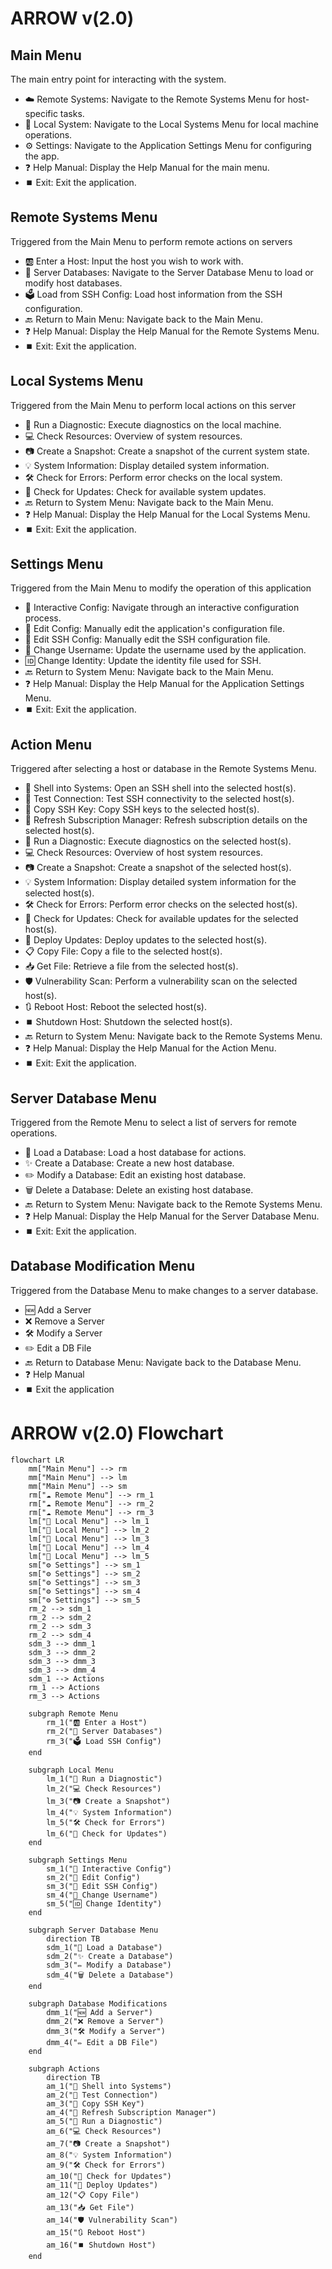 # ARROW v(2.0)

## Main Menu
The main entry point for interacting with the system.

* ☁️ Remote Systems: Navigate to the Remote Systems Menu for host-specific tasks.
* 🏣 Local System: Navigate to the Local Systems Menu for local machine operations.
* ⚙️ Settings: Navigate to the Application Settings Menu for configuring the app.
* ❓ Help Manual: Display the Help Manual for the main menu.
* ⏹️ Exit: Exit the application.

## Remote Systems Menu
Triggered from the Main Menu to perform remote actions on servers

* 🆎 Enter a Host: Input the host you wish to work with.
* 📂 Server Databases: Navigate to the Server Database Menu to load or modify host databases.
* 🗳️ Load from SSH Config: Load host information from the SSH configuration.
* 🔙 Return to Main Menu: Navigate back to the Main Menu.
* ❓ Help Manual: Display the Help Manual for the Remote Systems Menu.
* ⏹️ Exit: Exit the application.

## Local Systems Menu
Triggered from the Main Menu to perform local actions on this server

* 🏥 Run a Diagnostic: Execute diagnostics on the local machine.
* 💻 Check Resources: Overview of system resources.
* 📷 Create a Snapshot: Create a snapshot of the current system state.
* 💡 System Information: Display detailed system information.
* 🛠️ Check for Errors: Perform error checks on the local system.
* 🔄 Check for Updates: Check for available system updates.
* 🔙 Return to System Menu: Navigate back to the Main Menu.
* ❓ Help Manual: Display the Help Manual for the Local Systems Menu.
* ⏹️ Exit: Exit the application.

## Settings Menu
Triggered from the Main Menu to modify the operation of this application

* 🧠 Interactive Config: Navigate through an interactive configuration process.
* 📝 Edit Config: Manually edit the application's configuration file.
* 📝 Edit SSH Config: Manually edit the SSH configuration file.
* 🧖 Change Username: Update the username used by the application.
* 🆔 Change Identity: Update the identity file used for SSH.
* 🔙 Return to System Menu: Navigate back to the Main Menu.
* ❓ Help Manual: Display the Help Manual for the Application Settings Menu.
* ⏹️ Exit: Exit the application.

## Action Menu
Triggered after selecting a host or database in the Remote Systems Menu.

* 🐚 Shell into Systems: Open an SSH shell into the selected host(s).
* 📶 Test Connection: Test SSH connectivity to the selected host(s).
* 🔑 Copy SSH Key: Copy SSH keys to the selected host(s).
* 🔄 Refresh Subscription Manager: Refresh subscription details on the selected host(s).
* 🏥 Run a Diagnostic: Execute diagnostics on the selected host(s).
* 💻 Check Resources: Overview of host system resources.
* 📷 Create a Snapshot: Create a snapshot of the selected host(s).
* 💡 System Information: Display detailed system information for the selected host(s).
* 🛠️ Check for Errors: Perform error checks on the selected host(s).
* 🔄 Check for Updates: Check for available updates for the selected host(s).
* 🚀 Deploy Updates: Deploy updates to the selected host(s).
* 📋 Copy File: Copy a file to the selected host(s).
* 📥 Get File: Retrieve a file from the selected host(s).
* 🛡️ Vulnerability Scan: Perform a vulnerability scan on the selected host(s).
* 🔃 Reboot Host: Reboot the selected host(s).
* ⏹️ Shutdown Host: Shutdown the selected host(s).
* 🔙 Return to System Menu: Navigate back to the Remote Systems Menu.
* ❓ Help Manual: Display the Help Manual for the Action Menu.
* ⏹️ Exit: Exit the application.

## Server Database Menu
Triggered from the Remote Menu to select a list of servers for remote operations.

* 📂 Load a Database: Load a host database for actions.
* ✨ Create a Database: Create a new host database.
* ✏️ Modify a Database: Edit an existing host database.
* 🗑️ Delete a Database: Delete an existing host database.
* 🔙 Return to System Menu: Navigate back to the Remote Systems Menu.
* ❓ Help Manual: Display the Help Manual for the Server Database Menu.
* ⏹️ Exit: Exit the application.

## Database Modification Menu
Triggered from the Database Menu to make changes to a server database.

* 🆕 Add a Server
* ❌ Remove a Server
* 🛠️ Modify a Server
* ✏️ Edit a DB File
* 🔙 Return to Database Menu: Navigate back to the Database Menu.
* ❓ Help Manual
* ⏹️ Exit the application

# ARROW v(2.0) Flowchart

```mermaid
flowchart LR
    mm["Main Menu"] --> rm
    mm["Main Menu"] --> lm
    mm["Main Menu"] --> sm
    rm["☁️ Remote Menu"] --> rm_1
    rm["☁️ Remote Menu"] --> rm_2
    rm["☁️ Remote Menu"] --> rm_3
    lm["🏣 Local Menu"] --> lm_1
    lm["🏣 Local Menu"] --> lm_2
    lm["🏣 Local Menu"] --> lm_3
    lm["🏣 Local Menu"] --> lm_4
    lm["🏣 Local Menu"] --> lm_5
    sm["⚙️ Settings"] --> sm_1
    sm["⚙️ Settings"] --> sm_2
    sm["⚙️ Settings"] --> sm_3
    sm["⚙️ Settings"] --> sm_4
    sm["⚙️ Settings"] --> sm_5
    rm_2 --> sdm_1
    rm_2 --> sdm_2
    rm_2 --> sdm_3
    rm_2 --> sdm_4
    sdm_3 --> dmm_1
    sdm_3 --> dmm_2
    sdm_3 --> dmm_3
    sdm_3 --> dmm_4
    sdm_1 --> Actions
    rm_1 --> Actions
    rm_3 --> Actions

    subgraph Remote Menu
        rm_1("🆎 Enter a Host")
        rm_2("📂 Server Databases")
        rm_3("🗳️ Load SSH Config")
    end

    subgraph Local Menu
        lm_1("🏥 Run a Diagnostic")
        lm_2("💻 Check Resources")
        lm_3("📷 Create a Snapshot")
        lm_4("💡 System Information")
        lm_5("🛠️ Check for Errors")
        lm_6("🔄 Check for Updates")
    end

    subgraph Settings Menu
        sm_1("🧠 Interactive Config")
        sm_2("📝 Edit Config")
        sm_3("📝 Edit SSH Config")
        sm_4("🧖 Change Username")
        sm_5("🆔 Change Identity")
    end

    subgraph Server Database Menu
        direction TB
        sdm_1("📂 Load a Database")
        sdm_2("✨ Create a Database")
        sdm_3("✏️ Modify a Database")
        sdm_4("🗑️ Delete a Database")
    end

    subgraph Database Modifications
        dmm_1("🆕 Add a Server")
        dmm_2("❌ Remove a Server")
        dmm_3("🛠️ Modify a Server")
        dmm_4("✏️ Edit a DB File")
    end

    subgraph Actions
        direction TB
        am_1("🐚 Shell into Systems")
        am_2("📶 Test Connection")
        am_3("🔑 Copy SSH Key")
        am_4("🔄 Refresh Subscription Manager")
        am_5("🏥 Run a Diagnostic")
        am_6("💻 Check Resources")
        am_7("📷 Create a Snapshot")
        am_8("💡 System Information")
        am_9("🛠️ Check for Errors")
        am_10("🔄 Check for Updates")
        am_11("🚀 Deploy Updates")
        am_12("📋 Copy File")
        am_13("📥 Get File")
        am_14("🛡️ Vulnerability Scan")
        am_15("🔃 Reboot Host")
        am_16("⏹️ Shutdown Host")
    end
